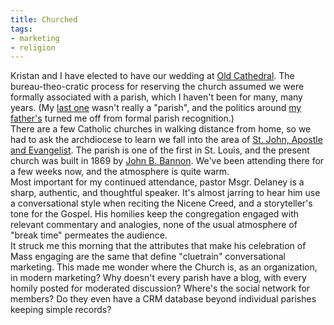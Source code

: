 ```yaml
---
title: Churched
tags:
- marketing
- religion
---
```


Kristan and I have elected to have our wedding at [Old Cathedral][1].  The bureau-theo-cratic process for reserving the church assumed we were formally associated with a parish, which I haven't been for many, many years.  (My [last one][2] wasn't really a "parish", and the politics around [my father's][3] turned me off from formal parish recognition.)  
There are a few Catholic churches in walking distance from home, so we had to ask the archdiocese to learn we fall into the area of [St. John, Apostle and Evangelist][4].  The parish is one of the first in St. Louis, and the present church was built in 1869 by [John B. Bannon][5].  We've been attending there for a few weeks now, and the atmosphere is quite warm.  
Most important for my continued attendance, pastor Msgr. Delaney is a sharp, authentic, and thoughtful speaker.  It's almost jarring to hear him use a conversational style when reciting the Nicene Creed, and a storyteller's tone for the Gospel.  His homilies keep the congregation engaged with relevant commentary and analogies, none of the usual atmosphere of "break time" permeates the audience.  
It struck me this morning that the attributes that make his celebration of Mass engaging are the same that define "cluetrain" conversational marketing.  This made me wonder where the Church is, as an organization, in modern marketing?  Why doesn't every parish have a blog, with every homily posted for moderated discussion?  Where's the social network for members?  Do they even have a CRM database beyond individual parishes keeping simple records?

   [1]: http://en.wikipedia.org/wiki/Basilica_of_St._Louis,_King_of_France
   [2]: http://www.slu.edu/departments/church/
   [3]: http://www.cathedralstl.org/
   [4]: http://www.archstl.org/parishes/154.shtml
   [5]: http://www.usgennet.org/usa/mo/county/stlouis/johnbannon.htm

